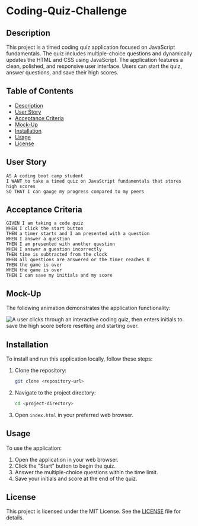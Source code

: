 # Coding-Quiz-Challenge

## Description

This project is a timed coding quiz application focused on JavaScript fundamentals. The quiz includes multiple-choice questions and dynamically updates the HTML and CSS using JavaScript. The application features a clean, polished, and responsive user interface. Users can start the quiz, answer questions, and save their high scores.

## Table of Contents

- [Description](#description)
- [User Story](#user-story)
- [Acceptance Criteria](#acceptance-criteria)
- [Mock-Up](#mock-up)
- [Installation](#installation)
- [Usage](#usage)
- [License](#license)

## User Story

```
AS A coding boot camp student
I WANT to take a timed quiz on JavaScript fundamentals that stores high scores
SO THAT I can gauge my progress compared to my peers
```

## Acceptance Criteria

```
GIVEN I am taking a code quiz
WHEN I click the start button
THEN a timer starts and I am presented with a question
WHEN I answer a question
THEN I am presented with another question
WHEN I answer a question incorrectly
THEN time is subtracted from the clock
WHEN all questions are answered or the timer reaches 0
THEN the game is over
WHEN the game is over
THEN I can save my initials and my score
```

## Mock-Up

The following animation demonstrates the application functionality:

![A user clicks through an interactive coding quiz, then enters initials to save the high score before resetting and starting over.](./Assets/04-web-apis-homework-demo.gif)

## Installation

To install and run this application locally, follow these steps:

1. Clone the repository:
   ```bash
   git clone <repository-url>
   ```
2. Navigate to the project directory:
   ```bash
   cd <project-directory>
   ```
3. Open `index.html` in your preferred web browser.

## Usage

To use the application:

1. Open the application in your web browser.
2. Click the "Start" button to begin the quiz.
3. Answer the multiple-choice questions within the time limit.
4. Save your initials and score at the end of the quiz.

## License

This project is licensed under the MIT License. See the [LICENSE](LICENSE) file for details.

